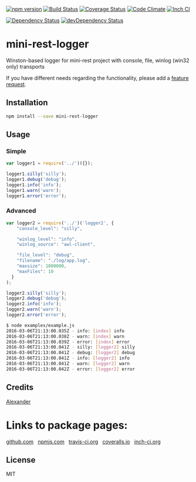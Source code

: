 [![npm version](https://badge.fury.io/js/mini-rest-logger.svg)](http://badge.fury.io/js/mini-rest-logger)
[![Build Status](https://travis-ci.org/alykoshin/mini-rest-logger.svg)](https://travis-ci.org/alykoshin/mini-rest-logger)
[![Coverage Status](https://coveralls.io/repos/alykoshin/mini-rest-logger/badge.svg?branch=master&service=github)](https://coveralls.io/github/alykoshin/mini-rest-logger?branch=master)
[![Code Climate](https://codeclimate.com/github/alykoshin/mini-rest-logger/badges/gpa.svg)](https://codeclimate.com/github/alykoshin/mini-rest-logger)
[![Inch CI](https://inch-ci.org/github/alykoshin/mini-rest-logger.svg?branch=master)](https://inch-ci.org/github/alykoshin/mini-rest-logger)

[![Dependency Status](https://david-dm.org/alykoshin/mini-rest-logger/status.svg)](https://david-dm.org/alykoshin/mini-rest-logger#info=dependencies)
[![devDependency Status](https://david-dm.org/alykoshin/mini-rest-logger/dev-status.svg)](https://david-dm.org/alykoshin/mini-rest-logger#info=devDependencies)


# mini-rest-logger

Winston-based logger for mini-rest project with console, file, winlog (win32 only) transports


If you have different needs regarding the functionality, please add a [feature request](https://github.com/alykoshin/mini-rest-logger/issues).


## Installation

```sh
npm install --save mini-rest-logger
```

## Usage

### Simple

```js
var logger1 = require('../')({});

logger1.silly('silly');
logger1.debug('debug');
logger1.info('info');
logger1.warn('warn');
logger1.error('error');
```

### Advanced

```js
var logger2 = require('../')('logger2', {
    "console_level": "silly",

    "winlog_level": "info",
    "winlog_source": "awl-client",

    "file_level": "debug",
    "filename": "./log/app.log",
    "maxsize": 1000000,
    "maxFiles": 10
  }
);

logger2.silly('silly');
logger2.debug('debug');
logger2.info('info');
logger2.warn('warn');
logger2.error('error');
```

```sh
$ node examples/example.js 
2016-03-06T21:13:00.035Z - info: [index] info
2016-03-06T21:13:00.038Z - warn: [index] warn
2016-03-06T21:13:00.039Z - error: [index] error
2016-03-06T21:13:00.041Z - silly: [logger2] silly
2016-03-06T21:13:00.041Z - debug: [logger2] debug
2016-03-06T21:13:00.041Z - info: [logger2] info
2016-03-06T21:13:00.041Z - warn: [logger2] warn
2016-03-06T21:13:00.042Z - error: [logger2] error
```


## Credits
[Alexander](https://github.com/alykoshin/)


# Links to package pages:

[github.com](https://github.com/alykoshin/mini-rest-logger) &nbsp; [npmjs.com](https://www.npmjs.com/package/mini-rest-logger) &nbsp; [travis-ci.org](https://travis-ci.org/alykoshin/mini-rest-logger) &nbsp; [coveralls.io](https://coveralls.io/github/alykoshin/mini-rest-logger) &nbsp; [inch-ci.org](https://inch-ci.org/github/alykoshin/mini-rest-logger)


## License

MIT
